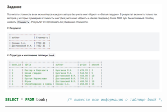 

<img src="../art/1.3.7.task.png" alt="solution" >

```sql
SELECT * FROM book;         /* вывести всю информацию о таблице book */
```


---


